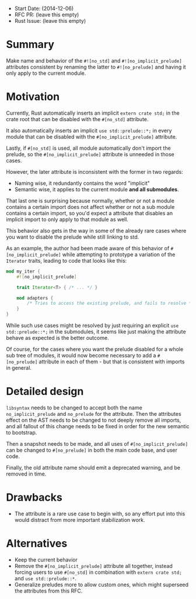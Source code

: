 - Start Date: (2014-12-06)
- RFC PR: (leave this empty)
- Rust Issue: (leave this empty)

# Summary

Make name and behavior of the `#![no_std]` and `#![no_implicit_prelude]` attributes
consistent by renaming the latter to `#![no_prelude]` and having it only apply to the current
module.

# Motivation

Currently, Rust automatically inserts an implicit `extern crate std;` in the crate root that can be
disabled with the `#[no_std]` attribute.

It also automatically inserts an implicit `use std::prelude::*;` in every module that can be
disabled with the `#[no_implicit_prelude]` attribute.

Lastly, if `#[no_std]` is used, all module automatically don't import the prelude, so the
`#[no_implicit_prelude]` attribute is unneeded in those cases.

However, the later attribute is inconsistent with the former in two regards:

- Naming wise, it redundantly contains the word "implicit"
- Semantic wise, it applies to the current module __and all submodules__.

That last one is surprising because normally, whether or not a module contains a certain import
does not affect whether or not a sub module contains a certain import, so you'd expect a attribute
that disables an implicit import to only apply to that module as well.

This behavior also gets in the way in some of the already rare cases where you want to disable the
prelude while still linking to std.

As an example, the author had been made aware of this behavior of `#[no_implicit_prelude]` while
attempting to prototype a variation of the `Iterator` traits, leading to code that looks like this:

```rust
mod my_iter {
    #![no_implicit_prelude]

    trait Iterator<T> { /* ... */ }

    mod adapters {
        /* Tries to access the existing prelude, and fails to resolve */
    }
}
```

While such use cases might be resolved by just requiring an explicit `use std::prelude::*;`
in the submodules, it seems like just making the attribute behave as expected is the better outcome.

Of course, for the cases where you want the prelude disabled for a whole sub tree of modules, it
would now become necessary to add a `#[no_prelude]` attribute in each of them - but that
is consistent with imports in general.

# Detailed design

`libsyntax` needs to be changed to accept both the name `no_implicit_prelude` and `no_prelude` for
the attribute. Then the attributes effect on the AST needs to be changed to not deeply remove all
imports, and all fallout of this change needs to be fixed in order for the new semantic to
bootstrap.

Then a snapshot needs to be made, and all uses of `#[no_implicit_prelude]` can be
changed to `#[no_prelude]` in both the main code base, and user code.

Finally, the old attribute name should emit a deprecated warning, and be removed in time.

# Drawbacks

- The attribute is a rare use case to begin with, so any effort put into this would
  distract from more important stabilization work.

# Alternatives

 - Keep the current behavior
 - Remove the `#[no_implicit_prelude]` attribute all together, instead forcing users to use
   `#[no_std]` in combination with `extern crate std;` and `use std::prelude::*`.
 - Generalize preludes more to allow custom ones, which might superseed the attributes from this RFC.
